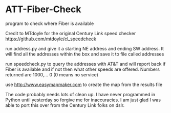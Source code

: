 # ATT-Fiber-Check
program to check where Fiber is available

Credit to MTdoyle for the original Century Link  speed checker
https://github.com/mtdoyle/cl_speedcheck

run address.py and give it a starting NE address and ending SW address. It will find all the addresses within the box and save it to file called addresses

run speedcheck.py to query the addresses with AT&T and will report back if Fiber is available and if not then what other speeds are offered. Numbers returned are 1000,... 0 (0 means no service)

use http://www.easymapmaker.com to create the map from the results file

The code probably needs lots of clean up. I have never programmed in Python until yesterday so forgive me for inaccuracies.
I am just glad I was able to port this over from the Century Link folks on dslr.
